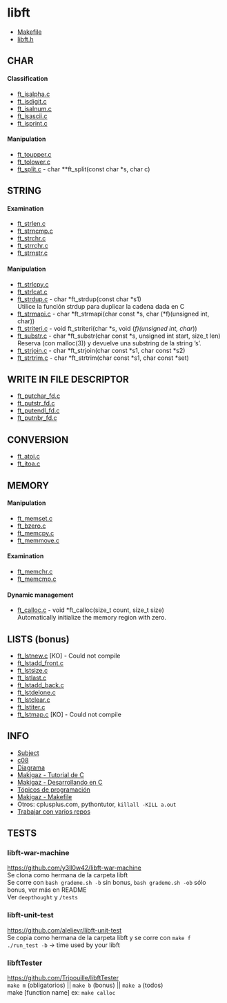 # libft

- [Makefile](Makefile)
- [libft.h](libft.h)

## CHAR
#### Classification
- [ft_isalpha.c](ft_isalpha.c)
- [ft_isdigit.c](ft_isdigit.c)
- [ft_isalnum.c](ft_isalnum.c)
- [ft_isascii.c](ft_isascii.c)
- [ft_isprint.c](ft_isprint.c)
#### Manipulation
- [ft_toupper.c](ft_toupper.c)
- [ft_tolower.c](ft_tolower.c)
- [ft_split.c](ft_split.c) - char	**ft_split(const char *s, char c)

## STRING
#### Examination
- [ft_strlen.c](ft_strlen.c)
- [ft_strncmp.c](ft_strncmp.c)
- [ft_strchr.c](ft_strchr.c)
- [ft_strrchr.c](ft_strrchr.c)
- [ft_strnstr.c](ft_strnstr.c)
#### Manipulation
- [ft_strlcpy.c](ft_strlcpy.c)
- [ft_strlcat.c](ft_strlcat.c)
- [ft_strdup.c](ft_strdup.c) - char	*ft_strdup(const char *s1)
  <br>Utilice la función strdup para duplicar la cadena dada en C
- [ft_strmapi.c](ft_strmapi.c) - char	*ft_strmapi(char const *s, char (*f)(unsigned int, char))
- [ft_striteri.c](ft_striteri.c) - void ft_striteri(char *s, void (*f)(unsigned int, char*))
- [ft_substr.c](ft_substr.c) - char	*ft_substr(char const *s, unsigned int start, size_t len)
  <br>Reserva (con malloc(3)) y devuelve una substring de la string ’s’.
- [ft_strjoin.c](ft_strjoin.c) - char	*ft_strjoin(char const *s1, char const *s2)
- [ft_strtrim.c](ft_strtrim.c) - char	*ft_strtrim(char const *s1, char const *set)

## WRITE IN FILE DESCRIPTOR
- [ft_putchar_fd.c](ft_putchar_fd.c)
- [ft_putstr_fd.c](ft_putstr_fd.c)
- [ft_putendl_fd.c](ft_putendl_fd.c)
- [ft_putnbr_fd.c](ft_putnbr_fd.c)

## CONVERSION
- [ft_atoi.c](ft_atoi.c)
- [ft_itoa.c](ft_itoa.c)

## MEMORY
#### Manipulation
- [ft_memset.c](ft_memset.c)
- [ft_bzero.c](ft_bzero.c)
- [ft_memcpy.c](ft_memcpy.c)
- [ft_memmove.c](ft_memmove.c)
#### Examination
- [ft_memchr.c](ft_memchr.c)
- [ft_memcmp.c](ft_memcmp.c)
#### Dynamic management
- [ft_calloc.c](ft_calloc.c) - void	*ft_calloc(size_t count, size_t size)
  <br>Automatically initialize the memory region with zero.

## LISTS (bonus)
- [ft_lstnew.c](ft_lstnew.c) [KO] - Could not compile
- [ft_lstadd_front.c](ft_lstadd_front.c)
- [ft_lstsize.c](ft_lstsize.c)
- [ft_lstlast.c](ft_lstlast.c)
- [ft_lstadd_back.c](ft_lstadd_back.c)
- [ft_lstdelone.c](ft_lstdelone.c)
- [ft_lstclear.c](ft_lstclear.c)
- [ft_lstiter.c](ft_lstiter.c)
- [ft_lstmap.c](ft_lstmap.c) [KO] - Could not compile

## INFO
- [Subject](https://cdn.intra.42.fr/pdf/pdf/55911/es.subject.pdf)
- [c08](https://youtu.be/ewtSjBQVdiM)
- [Diagrama](https://coggle.it/diagram/YK0nO2mu1V3F8Hug/t/libft-a)
- [Makigaz - Tutorial de C](https://youtube.com/playlist?list=PLTd5ehIj0goOAWdpCpghXiRCmEOrJJLEW)
- [Makigaz - Desarrollando en C](https://youtube.com/playlist?list=PLTd5ehIj0goMZ33qJ7JmuXjSO8RoefiZS)
- [Tópicos de programación](https://www.cs.utah.edu/~germain/PPS/Topics/index.html)
- [Makigaz - Makefile](https://www.youtube.com/watch?v=L96rUUHfC78&list=PLMa9fq02Eqo-6-LRcDQ786lRYi7W3bW9i&index=4)
- Otros: cplusplus.com, pythontutor, `killall -KILL a.out`
- [Trabajar con varios repos](https://stackoverflow.com/questions/14290113/git-pushing-code-to-two-remotes)

## TESTS
### libft-war-machine
https://github.com/y3ll0w42/libft-war-machine
<br>Se clona como hermana de la carpeta libft
<br>Se corre con `bash grademe.sh -b` sin bonus, `bash grademe.sh -ob` sólo bonus, ver más en README
<br>Ver `deepthought` y `/tests`
### libft-unit-test
https://github.com/alelievr/libft-unit-test
<br>Se copia como hermana de la carpeta libft y se corre con `make f`
<br>`./run_test -b` -> time used by your libft
### libftTester
https://github.com/Tripouille/libftTester
<br>`make m` (obligatorios) || `make b` (bonus) || `make a` (todos)
<br>make [function name] ex: `make calloc` 




<!--
- []()
# The largest heading
## The second largest heading
###### The smallest heading
**This is bold text**
***All this text is important***
<sub>This is a subscript text</sub>
Use `git status` to list all new or modified files that haven't yet been committed.
Some basic Git commands are:
```
git status
git add
git commit
```
This site was built using [GitHub Pages](https://pages.github.com/).
- George Washington
- John Adams
- Thomas Jefferson
-->
